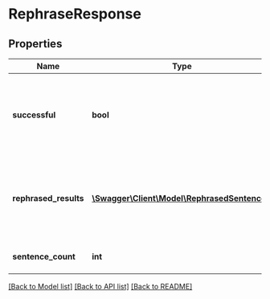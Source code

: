 # RephraseResponse

## Properties
Name | Type | Description | Notes
------------ | ------------- | ------------- | -------------
**successful** | **bool** | True if the language detection operation was successful, false otherwise | [optional] 
**rephrased_results** | [**\Swagger\Client\Model\RephrasedSentence[]**](RephrasedSentence.md) | Results of the rephrasing, paraphrasing operation, in the order of the input sentences | [optional] 
**sentence_count** | **int** | Number of sentences in input text | [optional] 

[[Back to Model list]](../README.md#documentation-for-models) [[Back to API list]](../README.md#documentation-for-api-endpoints) [[Back to README]](../README.md)


